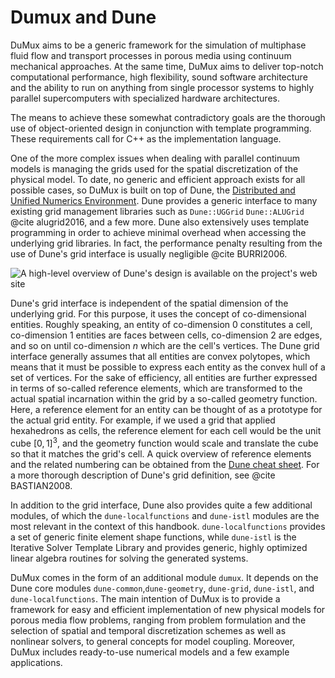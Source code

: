 # Dumux and Dune

DuMux aims to be a generic framework for the simulation of multiphase
fluid flow and transport processes in porous media using continuum
mechanical approaches.  At the same time, DuMux aims to deliver
top-notch computational performance, high flexibility, sound
software architecture and the ability to run on anything from single
processor systems to highly parallel supercomputers with specialized
hardware architectures.

The means to achieve these somewhat contradictory goals are the
thorough use of object-oriented design in conjunction with template
programming. These requirements call for C++ as the implementation
language.

One of the more complex issues when dealing with parallel continuum
models is managing the grids used for the spatial discretization of
the physical model. To date, no generic and efficient approach exists
for all possible cases, so DuMux is built on top of Dune, the
[Distributed and Unified Numerics
Environment](https://www.dune-project.org).
Dune provides a generic interface
to many existing grid management libraries such as `Dune::UGGrid`
`Dune::ALUGrid` @cite alugrid2016, and a few more.
Dune also extensively uses template programming in order to
achieve minimal overhead when accessing the underlying grid
libraries. In fact, the performance penalty resulting from the
use of Dune's grid interface is usually negligible @cite BURRI2006.

![A high-level overview of Dune's design is available on the project's
web site](https://www.dune-project.org/img/dunedesign.png)

Dune's grid interface is independent of the spatial dimension of the
underlying grid. For this purpose, it uses the concept of
co-dimensional entities. Roughly speaking, an entity of co-dimension
$0$ constitutes a cell, co-dimension $1$ entities are faces between
cells, co-dimension $2$ are edges, and so on until co-dimension $n$
which are the cell's vertices.  The Dune grid interface generally
assumes that all entities are convex polytopes, which means that it
must be possible to express each entity as the convex hull of a set of
vertices. For the sake of efficiency, all entities are further expressed in terms
of so-called reference elements, which are transformed to the actual
spatial incarnation within the grid by a so-called geometry
function. Here, a reference element for an
entity can be thought of as a prototype for the actual grid
entity. For example, if we used a grid that applied hexahedrons as cells,
the reference element for each cell would be the unit cube $[0, 1]^3$,
and the geometry function would scale and translate the cube so that
it matches the grid's cell. A quick overview of reference elements and the
related numbering can be obtained from
the [Dune cheat sheet](https://www.dune-project.org/pdf/dune-cheat-sheet.pdf).
For a more thorough description of Dune's
grid definition, see @cite BASTIAN2008.

In addition to the grid interface, Dune also provides quite a few
additional modules, of which the `dune-localfunctions` and
`dune-istl` modules are the most relevant in the context of
this handbook. `dune-localfunctions` provides a set of generic
finite element shape functions, while `dune-istl` is the
Iterative Solver Template Library
and provides generic, highly optimized linear algebra routines for
solving the generated systems.

DuMux comes in the form of an additional module `dumux`.
It depends on the Dune core modules
`dune-common`,`dune-geometry`, `dune-grid`, `dune-istl`, and `dune-localfunctions`.
The main intention of DuMux is to provide a framework for easy and efficient
implementation of new physical models for porous media flow problems,
ranging from problem formulation and the selection of
spatial and temporal discretization schemes as well as nonlinear solvers,
to general concepts for model coupling.
Moreover, DuMux includes ready-to-use numerical models and a few example applications.
